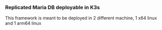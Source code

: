 ### Replicated Maria DB deployable in K3s
This framework is meant to be deployed in 2 different machine, 1 x64 linux and 1 arm64 linux